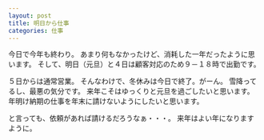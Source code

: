```yaml
---
layout: post
title: 明日から仕事
categories: 仕事
---
```


今日で今年も終わり。
あまり何もなかったけど、消耗した一年だったように思います。
そして、明日（元旦）と４日は顧客対応のため９－１８時で出勤です。

５日からは通常営業。
そんなわけで、冬休みは今日で終了。がーん。
雪降ってるし、最悪の気分です。
来年こそはゆっくりと元旦を過ごしたいと思います。
年明け納期の仕事を年末に請けないようにしたいと思います。

と言っても、依頼があれば請けるだろうなぁ・・・。
来年はよい年になりますように。

